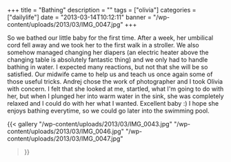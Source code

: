 +++
title = "Bathing"
description = ""
tags = ["olivia"]
categories = ["dailylife"]
date = "2013-03-14T10:12:11"
banner = "/wp-content/uploads/2013/03/IMG_0047.jpg"
+++

So we bathed our little baby for the first time. After a week, her umbilical cord fell away and we took her to the first walk in a stroller. We also
somehow managed changing her diapers (an electric heater above the changing table is absolutely
fantastic thing) and we only had to handle bathing in water. I expected many reactions, but not
that she will be so satisfied. Our midwife came to help us and teach us once again some of those
useful tricks. Andrej chose the work of photographer and I took Olivia with concern. I felt that
she looked at me, startled, what I'm going to do with her, but when I plunged her into warm water
in the sink, she was completely relaxed and I could do with her what I wanted. Excellent baby :) I
hope she enjoys bathing everytime, so we could go later into the swimming pool.

{{< gallery
    "/wp-content/uploads/2013/03/IMG_0043.jpg"
    "/wp-content/uploads/2013/03/IMG_0046.jpg"
    "/wp-content/uploads/2013/03/IMG_0047.jpg"
>}}
